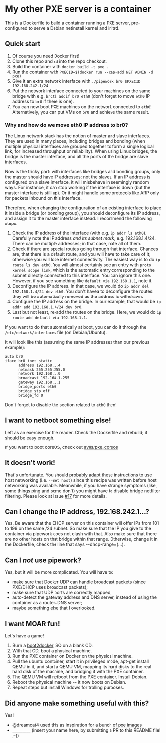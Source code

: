 # My other PXE server is a container

This is a Dockerfile to build a container running a PXE server,
pre-configured to serve a Debian netinstall kernel and initrd.

## Quick start

1. Of course you need Docker first!
1. Clone this repo and `cd` into the repo checkout.
1. Build the container with `docker build -t pxe .`
1. Run the container with `PXECID=$(docker run --cap-add NET_ADMIN -d pxe)`
1. Give it an extra network interface with `./pipework br0 $PXECID 192.168.242.1/24`
1. Put the network interface connected to your machines on the same bridge
   with e.g. `brctl addif br0 eth0` (don't forget to move `eth0` IP address
   to `br0` if there is one).
1. You can now boot PXE machines on the network connected to `eth0`!
   Alternatively, you can put VMs on `br0` and achieve the same result.


### Why and how do we move eth0 IP address to br0?

The Linux network stack has the notion of master and slave interfaces.
They are used in many places, including bridges and bonding (when
multiple physical interfaces are grouped together to form a single
logical link, for increased throughput or reliability). When using
Linux bridges, the bridge is the master interface, and all the ports
of the bridge are slave interfaces.

Now is the tricky part: with interfaces like bridges and bonding
groups, only the master should have IP addresses; not the slaves.
If an IP address is configured on a slave interface, it will misbehave
in seemingly random ways. For instance, it can stop working if
the interface is down (but the master interface is still up).
Or it might handle some protocols like ARP only for packets
inbound on this interface.

Therefore, when changing the configuration of an existing interface
to place it inside a bridge (or bonding group), you should
deconfigure its IP address, and assign it to the master interface
instead. I recommend the following steps:

1. Check the IP address of the interface (with e.g. `ip addr ls eth0`).
   Carefully note the IP address *and its subnet mask*, e.g.
   192.168.1.4/24. There can be multiple addresses; in that case,
   note all of them.
2. Check if there are special routes going through that interface.
   Chances are, that there is a default route, and you will have to
   take care of it; otherwise you will lose internet connectivity.
   The easiest way is to do `ip route ls dev eth0`. You will almost
   certainly see an entry with `proto kernel scope link`, which
   is the automatic entry corresponding to the subnet directly
   connected to this interface. You can ignore this one. However,
   if you see something like `default via 192.168.1.1`, note it.
3. Deconfigure the IP address. In that case, we would do
   `ip addr del 192.168.1.4/24 dev eth0`. You don't havea to
   deconfigure the routes: they will be automatically removed
   as the address is withdrawn.
4. Configure the IP address on the bridge. In our example, that would
   be `ip addr add 192.168.1.4/24 dev br0`.
5. Last but not least, re-add the routes on the bridge. Here, we
   would do `ip route add default via 192.168.1.1`.

If you want to do that automatically at boot, you can do it through
the `/etc/network/interfaces` file (on Debian/Ubuntu). 

It will look like this (assuming the same IP addresses than our
previous example):

```
auto br0
iface br0 inet static
      address 192.168.1.4
      netmask 255.255.255.0
      network 192.168.1.0
      broadcast 192.168.1.255
      gateway 192.168.1.1
      bridge_ports eth0
      bridge_stp off
      bridge_fd 0
```

Don't forget to disable the section related to `eth0` then!


## I want to netboot something else!

Left as an exercise for the reader. Check the Dockerfile and rebuild;
it should be easy enough.

If you want to boot coreOS, check out [avlis/pxe_coreos](https://github.com/avlis/pxe_coreos)


## It doesn't work!

That's unfortunate. You should probably adapt these instructions
to use host networking (i.e. `--net host`) since this recipe was
written before host networking was available. Meanwhile, if
you have strange symptoms (like, some things ping and some don't)
you might have to disable bridge netfilter filtering. Please look
at issue [#17](https://github.com/jpetazzo/pxe/issues/17) for
more details.


## Can I change the IP address, 192.168.242.1...?

Yes. Be aware that the DHCP server on this container will offer IPs from 101 to 199 on the same /24 subnet. 
So make sure that the IP you give to the container via pipework does not clash with that.
Also make sure that there are no other hosts on that bridge within that range. 
Otherwise, change it in the Dockerfile, check the line that says --dhcp-range=(...).


## Can I *not* use pipework?

Yes, but it will be more complicated. You will have to:

- make sure that Docker UDP can handle broadcast packets (since PXE/DHCP
  uses broadcast packets);
- make sure that UDP ports are correctly mapped;
- auto-detect the gateway address and DNS server, instead of using the
  container as a router+DNS server;
- maybe something else that I overlooked.


## I want MOAR fun!

Let's have a game!

1. Burn a [boot2docker](https://github.com/steeve/boot2docker) ISO on
   a blank CD.
1. With that CD, boot a physical machine.
1. Run the PXE container on Docker on the physical machine.
1. Pull the ubuntu container, start it in privileged mode, apt-get install
   QEMU in it, and start a QEMU VM, mapping its hard disks to the real
   hard disk of the machine, and bridging it with the PXE container.
1. The QEMU VM will netboot from the PXE container. Install Debian.
1. Reboot the physical machine -- it now boots on Debian. 
1. Repeat steps but install Windows for trolling purposes.


## Did anyone make something useful with this?

Yes!

- @dreamcat4 used this as inspiration for a bunch of [pxe images](
  https://github.com/dreamcat4/docker-images/tree/master/pxe)
- _________ (insert your name here, by submitting a PR to this
  README file! ;-))

